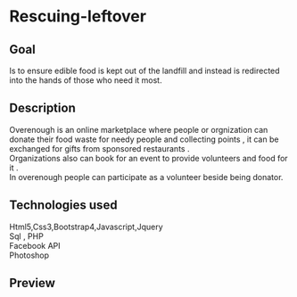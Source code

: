 # Rescuing-leftover

## Goal
Is to ensure edible food is kept out of the landfill and instead is redirected into the hands of those who need it most.

## Description
Overenough is an online marketplace where people or orgnization can donate their food waste for needy people and collecting points , it can be exchanged for gifts from sponsored restaurants .
<br>
Organizations also can book for an event to provide volunteers and food for it .
<br>
In overenough people can participate as a volunteer beside being donator.


## Technologies used
Html5,Css3,Bootstrap4,Javascript,Jquery <br>
Sql , PHP  <br>
Facebook API <br>
Photoshop

## Preview
